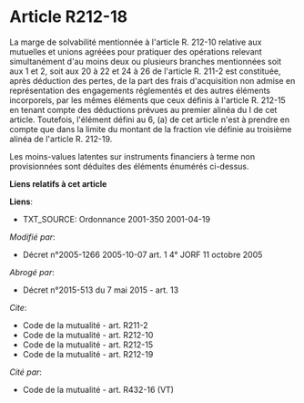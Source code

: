 # Article R212-18

La marge de solvabilité mentionnée à l'article R. 212-10 relative aux mutuelles et unions agréées pour pratiquer des
opérations relevant simultanément d'au moins deux ou plusieurs branches mentionnées soit aux 1 et 2, soit aux 20 à 22 et 24 à
26 de l'article R. 211-2 est constituée, après déduction des pertes, de la part des frais d'acquisition non admise en
représentation des engagements réglementés et des autres éléments incorporels, par les mêmes éléments que ceux définis à
l'article R. 212-15 en tenant compte des déductions prévues au premier alinéa du I de cet article. Toutefois, l'élément
défini au 6, (a) de cet article n'est à prendre en compte que dans la limite du montant de la fraction vie définie au
troisième alinéa de l'article R. 212-19. 

Les moins-values latentes sur instruments financiers à terme non provisionnées sont déduites des éléments énumérés ci-dessus.

**Liens relatifs à cet article**

**Liens**:

  - TXT_SOURCE: Ordonnance 2001-350 2001-04-19

_Modifié par_:

  - Décret n°2005-1266 2005-10-07 art. 1 4° JORF 11 octobre 2005

_Abrogé par_:

  - Décret n°2015-513 du 7 mai 2015 - art. 13

_Cite_:

  - Code de la mutualité - art. R211-2
  - Code de la mutualité - art. R212-10
  - Code de la mutualité - art. R212-15
  - Code de la mutualité - art. R212-19

_Cité par_:

  - Code de la mutualité - art. R432-16 (VT)
